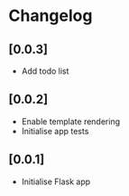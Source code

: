 # Changelog

## [0.0.3]
- Add todo list

## [0.0.2]
- Enable template rendering
- Initialise app tests

## [0.0.1]
- Initialise Flask app
